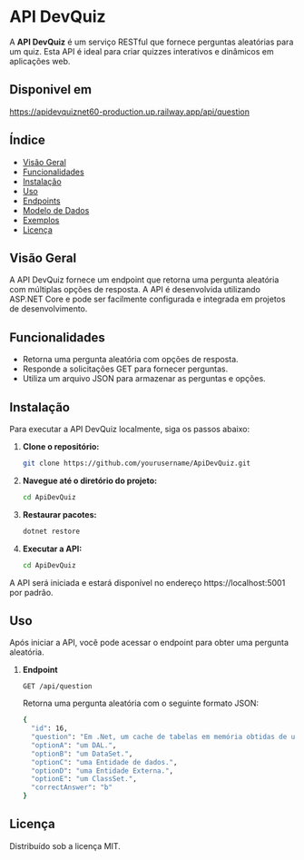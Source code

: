 # API DevQuiz

A **API DevQuiz** é um serviço RESTful que fornece perguntas aleatórias para um quiz. Esta API é ideal para criar quizzes interativos e dinâmicos em aplicações web.

## Disponivel em
https://apidevquiznet60-production.up.railway.app/api/question

## Índice

- [Visão Geral](#visão-geral)
- [Funcionalidades](#funcionalidades)
- [Instalação](#instalação)
- [Uso](#uso)
- [Endpoints](#endpoints)
- [Modelo de Dados](#modelo-de-dados)
- [Exemplos](#exemplos)
- [Licença](#licença)

## Visão Geral

A API DevQuiz fornece um endpoint que retorna uma pergunta aleatória com múltiplas opções de resposta. A API é desenvolvida utilizando ASP.NET Core e pode ser facilmente configurada e integrada em projetos de desenvolvimento.

## Funcionalidades

- Retorna uma pergunta aleatória com opções de resposta.
- Responde a solicitações GET para fornecer perguntas.
- Utiliza um arquivo JSON para armazenar as perguntas e opções.

## Instalação

Para executar a API DevQuiz localmente, siga os passos abaixo:

1. **Clone o repositório:**

   ```bash
   git clone https://github.com/yourusername/ApiDevQuiz.git

  2. **Navegue até o diretório do projeto:**
     
     ```bash
     cd ApiDevQuiz
     
  3. **Restaurar pacotes:**
      ```bash
      dotnet restore

 4. **Executar a API:**
      ```bash
      cd ApiDevQuiz

A API será iniciada e estará disponível no endereço https://localhost:5001 por padrão.

## Uso
Após iniciar a API, você pode acessar o endpoint para obter uma pergunta aleatória.

 1. **Endpoint**
 
        GET /api/question

    Retorna uma pergunta aleatória com o seguinte formato JSON:
    ```bash
    {
      "id": 16,
      "question": "Em .Net, um cache de tabelas em memória obtidas de um bd relacional ou de um doc XML é",
      "optionA": "um DAL.",
      "optionB": "um DataSet.",
      "optionC": "uma Entidade de dados.",
      "optionD": "uma Entidade Externa.",
      "optionE": "um ClassSet.",
      "correctAnswer": "b"
    }

## Licença

Distribuído sob a licença MIT.
